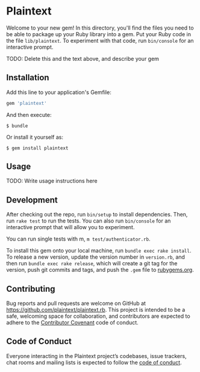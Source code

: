 # Plaintext

Welcome to your new gem! In this directory, you'll find the files you need to be able to package up your Ruby library into a gem. Put your Ruby code in the file `lib/plaintext`. To experiment with that code, run `bin/console` for an interactive prompt.

TODO: Delete this and the text above, and describe your gem

## Installation

Add this line to your application's Gemfile:

```ruby
gem 'plaintext'
```

And then execute:

    $ bundle

Or install it yourself as:

    $ gem install plaintext

## Usage

TODO: Write usage instructions here

## Development

After checking out the repo, run `bin/setup` to install dependencies.  Then, run `rake test`
to run the tests. You can also run `bin/console` for an interactive prompt that will allow
you to experiment.

You can run single tests with m, `m test/authenticator.rb`.

To install this gem onto your local machine, run `bundle exec rake install`. To release a new
version, update the version number in `version.rb`, and then run `bundle exec rake release`,
which will create a git tag for the version, push git commits and tags, and push the `.gem`
file to [rubygems.org](https://rubygems.org).

## Contributing

Bug reports and pull requests are welcome on GitHub at https://github.com/plaintext/plaintext.rb.
This project is intended to be a safe, welcoming space for collaboration, and contributors
are expected to adhere to the [Contributor Covenant](http://contributor-covenant.org) code of
conduct.

## Code of Conduct

Everyone interacting in the Plaintext project’s codebases, issue trackers, chat rooms and mailing lists is expected to follow the [code of conduct](https://github.com/[USERNAME]/plaintext/blob/master/CODE_OF_CONDUCT.md).

